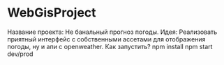 # WebGisProject
Название проекта: Не банальный прогноз погоды.
Идея: Реализовать приятный интерфейс с собственными ассетами для отображения погоды, ну и апи с openweather.
Как запустить?
npm install
npm start dev/prod
